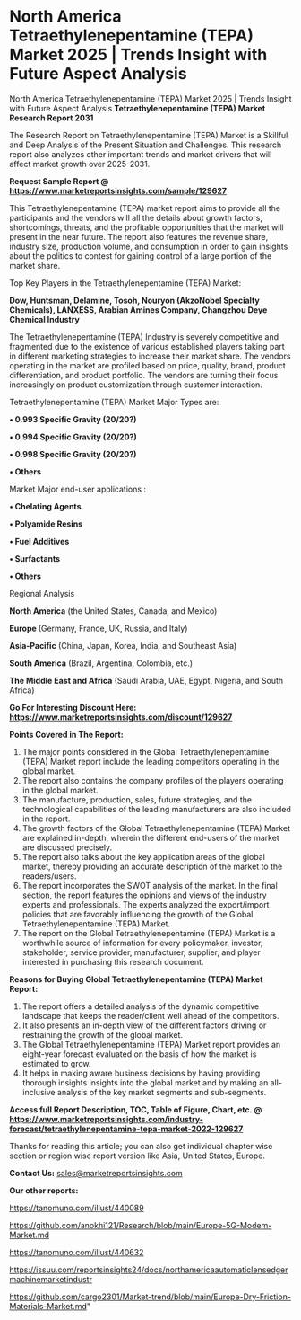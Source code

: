 # North America Tetraethylenepentamine (TEPA) Market 2025 | Trends Insight with Future Aspect Analysis
North America Tetraethylenepentamine (TEPA) Market 2025 | Trends Insight with Future Aspect Analysis
<strong>Tetraethylenepentamine (TEPA) Market Research Report 2031</strong>

The Research Report on Tetraethylenepentamine (TEPA) Market is a Skillful and Deep Analysis of the Present Situation and Challenges. This research report also analyzes other important trends and market drivers that will affect market growth over 2025-2031.

<strong>Request Sample Report @ <a href=https://www.marketreportsinsights.com/sample/129627>https://www.marketreportsinsights.com/sample/129627</a></strong>

This Tetraethylenepentamine (TEPA) market report aims to provide all the participants and the vendors will all the details about growth factors, shortcomings, threats, and the profitable opportunities that the market will present in the near future. The report also features the revenue share, industry size, production volume, and consumption in order to gain insights about the politics to contest for gaining control of a large portion of the market share.

Top Key Players in the Tetraethylenepentamine (TEPA) Market:

<strong>Dow, Huntsman, Delamine, Tosoh, Nouryon (AkzoNobel Specialty Chemicals), LANXESS, Arabian Amines Company, Changzhou Deye Chemical Industry</strong>

The Tetraethylenepentamine (TEPA) Industry is severely competitive and fragmented due to the existence of various established players taking part in different marketing strategies to increase their market share. The vendors operating in the market are profiled based on price, quality, brand, product differentiation, and product portfolio. The vendors are turning their focus increasingly on product customization through customer interaction.

Tetraethylenepentamine (TEPA) Market Major Types are:

<strong>• 0.993 Specific Gravity (20/20?)

• 0.994 Specific Gravity (20/20?)

• 0.998 Specific Gravity (20/20?)

• Others</strong>

Market Major end-user applications :

<strong>• Chelating Agents

• Polyamide Resins

• Fuel Additives

• Surfactants

• Others</strong>

Regional Analysis

</u><strong><b>North America</b></strong> (the United States, Canada, and Mexico)

<strong><b>Europe </b></strong>(Germany, France, UK, Russia, and Italy)

<strong><b>Asia-Pacific</b></strong> (China, Japan, Korea, India, and Southeast Asia)

<strong><b>South America</b></strong> (Brazil, Argentina, Colombia, etc.)

<strong><b>The Middle East and Africa</b></strong> (Saudi Arabia, UAE, Egypt, Nigeria, and South Africa)

<strong>Go For Interesting Discount Here: <a href=https://www.marketreportsinsights.com/discount/129627>https://www.marketreportsinsights.com/discount/129627</a></strong>

<strong>Points Covered in The Report:</strong>
<ol>
  <li>The major points considered in the Global Tetraethylenepentamine (TEPA) Market report include the leading competitors operating in the global market.</li>
  <li>The report also contains the company profiles of the players operating in the global market.</li>
  <li>The manufacture, production, sales, future strategies, and the technological capabilities of the leading manufacturers are also included in the report.</li>
  <li>The growth factors of the Global Tetraethylenepentamine (TEPA) Market are explained in-depth, wherein the different end-users of the market are discussed precisely.</li>
  <li>The report also talks about the key application areas of the global market, thereby providing an accurate description of the market to the readers/users.</li>
  <li>The report incorporates the SWOT analysis of the market. In the final section, the report features the opinions and views of the industry experts and professionals. The experts analyzed the export/import policies that are favorably influencing the growth of the Global Tetraethylenepentamine (TEPA) Market.</li>
  <li>The report on the Global Tetraethylenepentamine (TEPA) Market is a worthwhile source of information for every policymaker, investor, stakeholder, service provider, manufacturer, supplier, and player interested in purchasing this research document.</li>
</ol>
<strong>Reasons for Buying Global Tetraethylenepentamine (TEPA) Market Report:</strong>

<ol>
  <li>The report offers a detailed analysis of the dynamic competitive landscape that keeps the reader/client well ahead of the competitors.</li>
  <li>It also presents an in-depth view of the different factors driving or restraining the growth of the global market.</li>
  <li>The Global Tetraethylenepentamine (TEPA) Market report provides an eight-year forecast evaluated on the basis of how the market is estimated to grow.</li>
  <li>It helps in making aware business decisions by having providing thorough insights insights into the global market and by making an all-inclusive analysis of the key market segments and sub-segments.</li>
</ol>
<strong>Access full Report Description, TOC, Table of Figure, Chart, etc. @ <a href=https://www.marketreportsinsights.com/industry-forecast/tetraethylenepentamine-tepa-market-2022-129627>https://www.marketreportsinsights.com/industry-forecast/tetraethylenepentamine-tepa-market-2022-129627</a></strong>


Thanks for reading this article; you can also get individual chapter wise section or region wise report version like Asia, United States, Europe.

<strong>Contact Us:</strong>
sales@marketreportsinsights.com

<strong>Our other reports:</strong>

<a href=https://tanomuno.com/illust/440089>https://tanomuno.com/illust/440089</a>

<a href=https://github.com/anokhi121/Research/blob/main/Europe-5G-Modem-Market.md>https://github.com/anokhi121/Research/blob/main/Europe-5G-Modem-Market.md</a>

<a href=https://tanomuno.com/illust/440632>https://tanomuno.com/illust/440632</a>

<a href=https://issuu.com/reportsinsights24/docs/northamericaautomaticlensedgermachinemarketindustr>https://issuu.com/reportsinsights24/docs/northamericaautomaticlensedgermachinemarketindustr</a>

<a href=https://github.com/cargo2301/Market-trend/blob/main/Europe-Dry-Friction-Materials-Market.md>https://github.com/cargo2301/Market-trend/blob/main/Europe-Dry-Friction-Materials-Market.md</a>"

